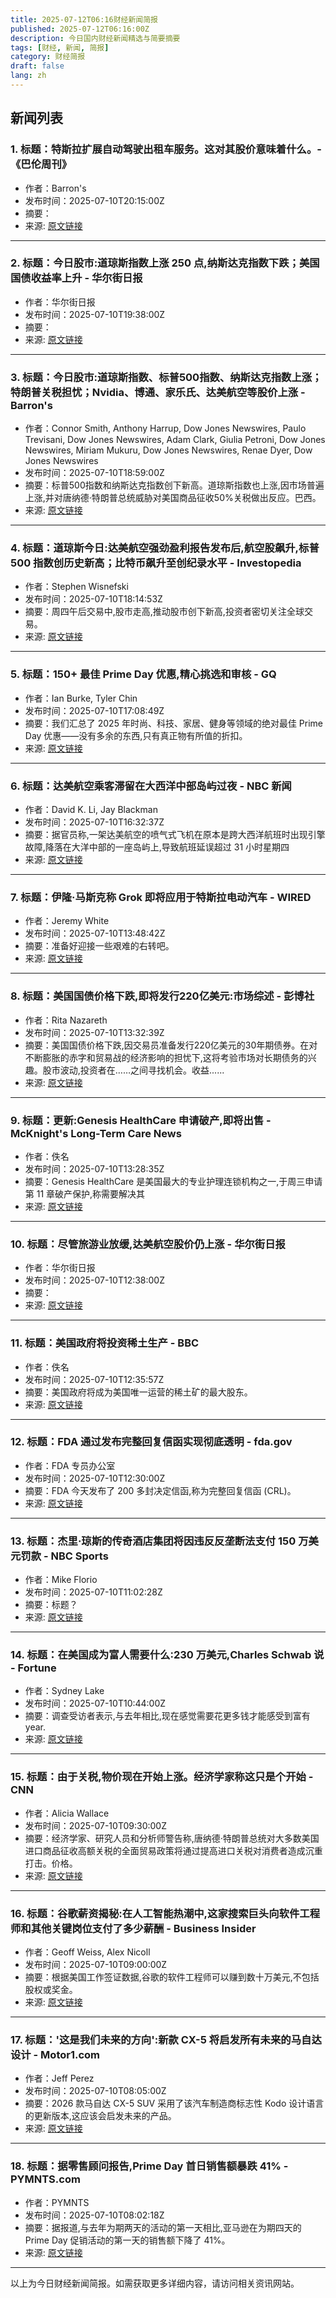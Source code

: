 ```yaml
---
title: 2025-07-12T06:16财经新闻简报
published: 2025-07-12T06:16:00Z
description: 今日国内财经新闻精选与简要摘要
tags: [财经, 新闻, 简报]
category: 财经简报
draft: false
lang: zh
---
```


## 新闻列表

### 1. 标题：特斯拉扩展自动驾驶出租车服务。这对其股价意味着什么。- 《巴伦周刊》
- 作者：Barron&#39;s
- 发布时间：2025-07-10T20:15:00Z
- 摘要：
- 来源: [原文链接](https://news.google.com/rss/articles/CBMid0FVX3lxTFBGdk9iVnhBRWdZcmlEZDhhWGljcVVvUWJTWHYzMzFwNnI1WkdEMFY1cWdFZFVpSFVYTVVKU1Voc2NINWY0SUk3X3J6akRlblZ6UHZqOEdJQ0I0czBhQXV4cGVhaUVFckRsdmRzUktzSWluRjd6eW1n?oc=5)

---

### 2. 标题：今日股市:道琼斯指数上涨 250 点,纳斯达克指数下跌；美国国债收益率上升 - 华尔街日报
- 作者：华尔街日报
- 发布时间：2025-07-10T19:38:00Z
- 摘要：
- 来源: [原文链接](https://www.wsj.com/livecoverage/stock-market-today-dow-sp-500-nasdaq-07-10-2025)

---

### 3. 标题：今日股市:道琼斯指数、标普500指数、纳斯达克指数上涨；特朗普关税担忧；Nvidia、博通、家乐氏、达美航空等股价上涨 - Barron&#39;s
- 作者：Connor Smith, Anthony Harrup, Dow Jones Newswires, Paulo Trevisani, Dow Jones Newswires, Adam Clark, Giulia Petroni, Dow Jones Newswires, Miriam Mukuru, Dow Jones Newswires, Renae Dyer, Dow Jones Newswires
- 发布时间：2025-07-10T18:59:00Z
- 摘要：标普500指数和纳斯达克指数创下新高。道琼斯指数也上涨,因市场普遍上涨,并对唐纳德·特朗普总统威胁对美国商品征收50%关税做出反应。巴西。
- 来源: [原文链接](https://www.barrons.com/livecoverage/stock-market-news-today-071025)

---

### 4. 标题：道琼斯今日:达美航空强劲盈利报告发布后,航空股飙升,标普 500 指数创历史新高；比特币飙升至创纪录水平 - Investopedia
- 作者：Stephen Wisnefski
- 发布时间：2025-07-10T18:14:53Z
- 摘要：周四午后交易中,股市走高,推动股市创下新高,投资者密切关注全球交易。
- 来源: [原文链接](https://www.investopedia.com/dow-jones-today-07102025-11769518)

---

### 5. 标题：150+ 最佳 Prime Day 优惠,精心挑选和审核 - GQ
- 作者：Ian Burke, Tyler Chin
- 发布时间：2025-07-10T17:08:49Z
- 摘要：我们汇总了 2025 年时尚、科技、家居、健身等领域的绝对最佳 Prime Day 优惠——没有多余的东西,只有真正物有所值的折扣。
- 来源: [原文链接](https://www.gq.com/story/best-prime-day-deals-07-10-2025)

---

### 6. 标题：达美航空乘客滞留在大西洋中部岛屿过夜 - NBC 新闻
- 作者：David K. Li, Jay Blackman
- 发布时间：2025-07-10T16:32:37Z
- 摘要：据官员称,一架达美航空的喷气式飞机在原本是跨大西洋航班时出现引擎故障,降落在大洋中部的一座岛屿上,导致航班延误超过 31 小时星期四
- 来源: [原文链接](https://www.nbcnews.com/world/europe/delta-passengers-stranded-island-atlantic-ocean-rcna218037)

---

### 7. 标题：伊隆·马斯克称 Grok 即将应用于特斯拉电动汽车 - WIRED
- 作者：Jeremy White
- 发布时间：2025-07-10T13:48:42Z
- 摘要：准备好迎接一些艰难的右转吧。
- 来源: [原文链接](https://www.wired.com/story/elon-musk-says-grok-is-coming-to-tesla-evs/)

---

### 8. 标题：美国国债价格下跌,即将发行220亿美元:市场综述 - 彭博社
- 作者：Rita Nazareth
- 发布时间：2025-07-10T13:32:39Z
- 摘要：美国国债价格下跌,因交易员准备发行220亿美元的30年期债券。在对不断膨胀的赤字和贸易战的经济影响的担忧下,这将考验市场对长期债务的兴趣。股市波动,投资者在……之间寻找机会。收益......
- 来源: [原文链接](https://www.bloomberg.com/news/articles/2025-07-09/stock-market-today-dow-sp-live-updates)

---

### 9. 标题：更新:Genesis HealthCare 申请破产,即将出售 - McKnight&#39;s Long-Term Care News
- 作者：佚名
- 发布时间：2025-07-10T13:28:35Z
- 摘要：Genesis HealthCare 是美国最大的专业护理连锁机构之一,于周三申请第 11 章破产保护,称需要解决其
- 来源: [原文链接](https://www.mcknights.com/news/breaking-genesis-healthcare-files-for-bankruptcy-nearing-sale/)

---

### 10. 标题：尽管旅游业放缓,达美航空股价仍上涨 - 华尔街日报
- 作者：华尔街日报
- 发布时间：2025-07-10T12:38:00Z
- 摘要：
- 来源: [原文链接](https://www.wsj.com/business/airlines/delta-earnings-q2-2025-dal-stock-b2cae1eb)

---

### 11. 标题：美国政府将投资稀土生产 - BBC
- 作者：佚名
- 发布时间：2025-07-10T12:35:57Z
- 摘要：美国政府将成为美国唯一运营的稀土矿的最大股东。
- 来源: [原文链接](https://www.bbc.com/news/articles/c3r91rngq2do)

---

### 12. 标题：FDA 通过发布完整回复信函实现彻底透明 - fda.gov
- 作者：FDA 专员办公室
- 发布时间：2025-07-10T12:30:00Z
- 摘要：FDA 今天发布了 200 多封决定信函,称为完整回复信函 (CRL)。
- 来源: [原文链接](https://www.fda.gov/news-events/press-announcements/fda-embraces-radical-transparency-publishing-complete-response-letters)

---

### 13. 标题：杰里·琼斯的传奇酒店集团将因违反反垄断法支付 150 万美元罚款 - NBC Sports
- 作者：Mike Florio
- 发布时间：2025-07-10T11:02:28Z
- 摘要：标题？
- 来源: [原文链接](https://www.nbcsports.com/nfl/profootballtalk/rumor-mill/news/jerry-joness-legends-hospitality-will-pay-1-5-million-penalty-for-antitrust-violation)

---

### 14. 标题：在美国成为富人需要什么:230 万美元,Charles Schwab 说 - Fortune
- 作者：Sydney Lake
- 发布时间：2025-07-10T10:44:00Z
- 摘要：调查受访者表示,与去年相比,现在感觉需要花更多钱才能感受到富有year.
- 来源: [原文链接](https://fortune.com/2025/07/10/how-much-to-be-wealthy-in-america-charles-schwab-survey/)

---

### 15. 标题：由于关税,物价现在开始上涨。经济学家称这只是个开始 - CNN
- 作者：Alicia Wallace
- 发布时间：2025-07-10T09:30:00Z
- 摘要：经济学家、研究人员和分析师警告称,唐纳德·特朗普总统对大多数美国进口商品征收高额关税的全面贸易政策将通过提高进口关税对消费者造成沉重打击。价格。
- 来源: [原文链接](https://www.cnn.com/2025/07/10/economy/tariffs-higher-prices-inflation)

---

### 16. 标题：谷歌薪资揭秘:在人工智能热潮中,这家搜索巨头向软件工程师和其他关键岗位支付了多少薪酬 - Business Insider
- 作者：Geoff Weiss, Alex Nicoll
- 发布时间：2025-07-10T09:00:00Z
- 摘要：根据美国工作签证数据,谷歌的软件工程师可以赚到数十万美元,不包括股权或奖金。
- 来源: [原文链接](https://www.businessinsider.com/google-salaries-revealed-software-engineers-paid-2025-7)

---

### 17. 标题：'这是我们未来的方向':新款 CX-5 将启发所有未来的马自达设计 - Motor1.com
- 作者：Jeff Perez
- 发布时间：2025-07-10T08:05:00Z
- 摘要：2026 款马自达 CX-5 SUV 采用了该汽车制造商标志性 Kodo 设计语言的更新版本,这应该会启发未来的产品。
- 来源: [原文链接](https://www.motor1.com/news/765328/cx5-inspiring-future-mazda-designs/)

---

### 18. 标题：据零售顾问报告,Prime Day 首日销售额暴跌 41% - PYMNTS.com
- 作者：PYMNTS
- 发布时间：2025-07-10T08:02:18Z
- 摘要：据报道,与去年为期两天的活动的第一天相比,亚马逊在为期四天的 Prime Day 促销活动的第一天的销售额下降了 41%。
- 来源: [原文链接](http://www.pymnts.com/amazon/2025/prime-day-loses-its-spark-as-sales-nosedive-41/)

---


以上为今日财经新闻简报。如需获取更多详细内容，请访问相关资讯网站。